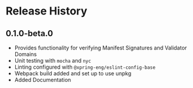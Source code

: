 # Release History

## 0.1.0-beta.0
- Provides functionality for verifying Manifest Signatures and Validator Domains
- Unit testing with `mocha` and `nyc`
- Linting configured with `@xpring-eng/eslint-config-base`
- Webpack build added and set up to use unpkg
- Added Documentation